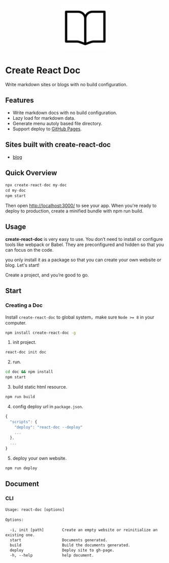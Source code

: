 <p align="center">
  <img width="150" src="theme/default/crd.logo.svg?sanitize=true">
</p>

# Create React Doc

Write markdown sites or blogs with no build configuration.

## Features

* Write markdown docs with no build configuration.
* Lazy load for markdown data.
* Generate menu autoly based file directory.
* Support deploy to [GitHub Pages](https://pages.github.com/).

## Sites built with create-react-doc

* [blog](https://github.com/MuYunyun/blog)

## Quick Overview

```js
npx create-react-doc my-doc
cd my-doc
npm start
```

Then open [http://localhost:3000/]() to see your app.
When you're ready to deploy to production, create a minified bundle with npm run build.

## Usage

**create-react-doc** is very easy to use. You don’t need to install or configure tools like webpack or Babel. They are preconfigured and hidden so that you can focus on the code.

you only install it as a package so that you can create your own website or blog. Let's start!




Create a project, and you’re good to go.

## Start

### Creating a Doc

Install `create-react-doc` to global system，make sure `Node >= 8` in your computer.

```bash
npm install create-react-doc -g
```

1. init project.

```bash
react-doc init doc
```

2. run.

```bash
cd doc && npm install
npm start
```

3. build static html resource.

```bash
npm run build
```

4. config deploy url in `package.json`.

```js
{
  "scripts": {
    "deploy": "react-doc --deploy"
    ...
  },
  ...
}
```

5. deploy your own website.

```bash
npm run deploy
```

## Document

### CLI

```shell
Usage: react-doc [options]

Options:

  -i, init [path]        Create an empty website or reinitialize an existing one.
  start                  Documents generated.
  build                  Build the documents generated.
  deploy                 Deploy site to gh-page.
  -h, --help             help document.
```
